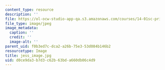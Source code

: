 ```yaml
---
content_type: resource
description: ''
file: https://ol-ocw-studio-app-qa.s3.amazonaws.com/courses/14-01sc-principles-of-microeconomics-fall-2011/d0ce9da3b7d3c62b63bda660db06c4d9_jess_image.jpg
file_type: image/jpeg
image_metadata:
  caption: ''
  credit: ''
  image-alt: ''
parent_uid: f0b3ed7c-dca2-a26b-75e3-53d084b146b2
resourcetype: Image
title: jess_image.jpg
uid: d0ce9da3-b7d3-c62b-63bd-a660db06c4d9
---
```

